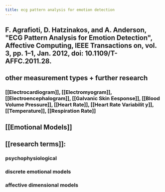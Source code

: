 ```yaml
---
title: ecg pattern analysis for emotion detection
---
```


## F. Agrafioti, D. Hatzinakos, and A. Anderson, "ECG Pattern Analysis for Emotion Detection", Affective Computing, IEEE Transactions on, vol. 3, pp. 1–1, Jan. 2012, doi: 10.1109/T-AFFC.2011.28.
## other measurement types + further research
### [[Electrocardiogram]], [[Electromyogram]], [[Electroencephalogram]], [[Galvanic Skin Eesponse]], [[Blood Volume Pressure]], [[Heart Rate]], [[Heart Rate Variabilit y]], [[Temperature]], [[Respiration Rate]]
## [[Emotional Models]]
## [[research terms]]:
### psychophysiological
### discrete emotional models
### affective dimensional models